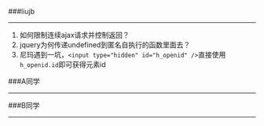 ###liujb

----

1. 如何限制连续ajax请求并控制返回？
2. jquery为何传递undefined到匿名自执行的函数里面去？
3. 尼玛遇到一坑，`<input type="hidden" id="h_openid" />`直接使用`h_openid.id`即可获得元素id


###A同学

----

###B同学

----
